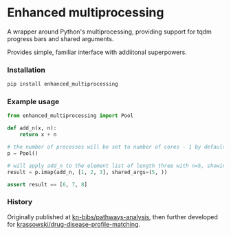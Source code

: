 # Enhanced multiprocessing

A wrapper around Python's multiprocessing, providing support for tqdm progress bars and shared arguments.

Provides simple, familiar interface with addiitonal superpowers.

### Installation

```bash
pip install enhanced_multiprocessing
```

### Example usage

```python
from enhanced_multiprocessing import Pool

def add_n(x, n):
    return x + n

# the number of processes will be set to number of cores - 1 by default
p = Pool()

# will apply add_n to the element list of length three with n=5, showing a nice progress bar along
result = p.imap(add_n, [1, 2, 3], shared_args=(5, ))

assert result == [6, 7, 8]
```


### History
Originally published at [kn-bibs/pathways-analysis](https://github.com/kn-bibs/pathways-analysis/), then further developed for [krassowski/drug-disease-profile-matching](https://github.com/krassowski/drug-disease-profile-matching).
